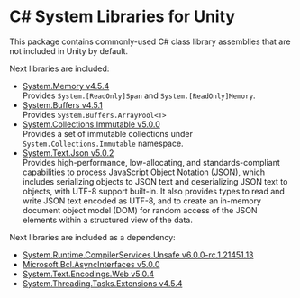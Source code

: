 # C# System Libraries for Unity

This package contains commonly-used C# class library assemblies that are not included in Unity by default.

Next libraries are included:
* [System.Memory v4.5.4](https://www.nuget.org/packages/System.Memory/4.5.4)  
  Provides `System.[ReadOnly]Span` and `System.[ReadOnly]Memory`.
* [System.Buffers v4.5.1](https://www.nuget.org/packages/System.Buffers/4.5.1)  
  Provides `System.Buffers.ArrayPool<T>`
* [System.Collections.Immutable v5.0.0](https://www.nuget.org/packages/System.Collections.Immutable/5.0.0)  
  Provides a set of immutable collections under `System.Collections.Immutable` namespace.
* [System.Text.Json v5.0.2](https://www.nuget.org/packages/System.Text.Json/5.0.2)  
  Provides high-performance, low-allocating, and standards-compliant capabilities to process JavaScript Object Notation (JSON), which includes serializing objects to JSON text and deserializing JSON text to objects, with UTF-8 support built-in. It also provides types to read and write JSON text encoded as UTF-8, and to create an in-memory document object model (DOM) for random access of the JSON elements within a structured view of the data.

Next libraries are included as a dependency:
* [System.Runtime.CompilerServices.Unsafe v6.0.0-rc.1.21451.13](https://www.nuget.org/packages/System.Runtime.CompilerServices.Unsafe/6.0.0-rc.1.21451.13)
* [Microsoft.Bcl.AsyncInterfaces v5.0.0](https://www.nuget.org/packages/Microsoft.Bcl.AsyncInterfaces/5.0.0)
* [System.Text.Encodings.Web v5.0.4](https://www.nuget.org/packages/System.Text.Encodings.Web/5.0.1)
* [System.Threading.Tasks.Extensions v4.5.4](https://www.nuget.org/packages/System.Threading.Tasks.Extensions/4.5.4)

